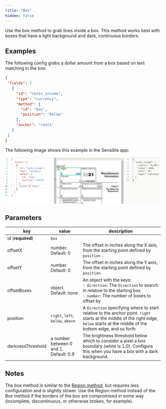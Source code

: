 ```yaml
---
title: "Box"
hidden: false
---
```

Use the box method to grab lines inside a box. This method works best with boxes that have a light background and dark, continuous borders.  

Examples
---


The following config grabs a dollar amount from a box based on text matching in the box:

 ```json
{
  "fields": [
    {
      "id": "rents_income",
      "type": "currency",
      "method": {
        "id": "box",
        "position": "below"
      },
      "anchor": "rents"
    }
  ]
}
 ```

The following image shows this example in the Sensible app:

![](https://raw.githubusercontent.com/sensible-hq/sensible-docs/main/readme-sync/assets/images/v0/box_1099.png)





Parameters
----

| key               | value                           | description                                                  |
| ----------------- | ------------------------------- | ------------------------------------------------------------ |
| id (**required**) | `box`                           |                                                              |
| offsetX        | number. Default: 0              | The offset in inches along the X axis, from the starting point defined by `position` . |
| offsetY           | number. Default: 0              | The offset in inches along the Y axis, from the starting point  defined by `position`. |
| offsetBoxes       | object. Default: none           | An object with the keys:<br/>\- `direction`: The `Direction` to search in relative to the starting box<br/>\- `number`: The number of boxes to offset by<br/> |
| position          | `right`, `left`, `below`, `above` | A `Direction` specifying where to start relative to the anchor point. `right` starts at the middle of the right edge, `below` starts at the middle of the bottom edge, and so forth |
| darknessThreshold | a number between 0 and 1. Default: 0.9 | The brightness threshold below which to consider a pixel a box boundary (white is 1.0). Configure this when you have a box with a dark background. |

Notes
----

The box method is similar to the [Region method](doc:region), but requires less configuration and is slightly slower. Use the Region method instead of the Box method if the borders of the box are compromised in some way (incomplete, discontinuous, or otherwise broken, for example). 